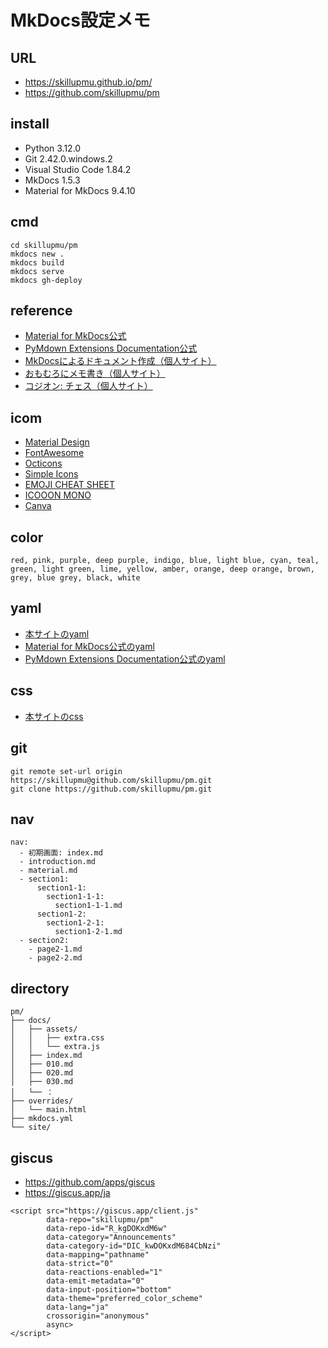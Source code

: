 # MkDocs設定メモ

## URL

  - https://skillupmu.github.io/pm/
  - https://github.com/skillupmu/pm

## install

 - Python 3.12.0
 - Git 2.42.0.windows.2
 - Visual Studio Code 1.84.2
 - MkDocs 1.5.3
 - Material for MkDocs 9.4.10

## cmd

```
cd skillupmu/pm
mkdocs new .
mkdocs build
mkdocs serve
mkdocs gh-deploy
```

## reference

 - [Material for MkDocs公式](https://squidfunk.github.io/mkdocs-material/reference/)
 - [PyMdown Extensions Documentation公式](https://facelessuser.github.io/pymdown-extensions/)
 - [MkDocsによるドキュメント作成（個人サイト）](https://zenn.dev/mebiusbox/articles/81d977a72cee01)
 - [おもむろにメモ書き（個人サイト）](https://omomuroni.github.io/Mkdocs/00_index/)
 - [コジオン: チェス（個人サイト）](https://kojion.github.io/chess/mkdocs/001/)


## icom

  - [Material Design](https://pictogrammers.com/library/mdi/)
  - [FontAwesome](https://fontawesome.com/search?o=r&m=free)
  - [Octicons](https://primer.style/foundations/icons)
  - [Simple Icons](https://simpleicons.org/)
  - [EMOJI CHEAT SHEET](https://www.webfx.com/tools/emoji-cheat-sheet/)
  - [ICOOON MONO](https://icooon-mono.com/)
  - [Canva](https://www.canva.com/ja_jp/login/?redirect=%2Fdesign%2FDAFvAApKstw%2FRFzNffvUHeSvTd4_Bf7iBQ%2Fedit)


## color

```
red, pink, purple, deep purple, indigo, blue, light blue, cyan, teal, green, light green, lime, yellow, amber, orange, deep orange, brown, grey, blue grey, black, white
```

## yaml

 - [本サイトのyaml](https://github.com/skillupmu/pm/blob/main/mkdocs.yml)
 - [Material for MkDocs公式のyaml](https://github.com/squidfunk/mkdocs-material/blob/master/mkdocs.yml)
 - [PyMdown Extensions Documentation公式のyaml](https://github.com/facelessuser/pymdown-extensions/blob/main/mkdocs.yml)


## css

 - [本サイトのcss](https://github.com/skillupmu/pm/blob/main/docs/assets/extra.css)


## git

``` 
git remote set-url origin https://skillupmu@github.com/skillupmu/pm.git
git clone https://github.com/skillupmu/pm.git
```

## nav

``` 
nav:
  - 初期画面: index.md
  - introduction.md
  - material.md
  - section1:
      section1-1:
        section1-1-1:
          section1-1-1.md
      section1-2:
        section1-2-1:
          section1-2-1.md
  - section2:
    - page2-1.md
    - page2-2.md
```

## directory

```
pm/
├── docs/
│   ├── assets/
│   │   ├── extra.css
│   │   └── extra.js
│   ├── index.md
│   ├── 010.md
│   ├── 020.md
│   ├── 030.md
│   └── ：
├── overrides/
│   └── main.html
├── mkdocs.yml
└── site/

```

## giscus

  - https://github.com/apps/giscus
  - https://giscus.app/ja

```
<script src="https://giscus.app/client.js"
        data-repo="skillupmu/pm"
        data-repo-id="R_kgDOKxdM6w"
        data-category="Announcements"
        data-category-id="DIC_kwDOKxdM684CbNzi"
        data-mapping="pathname"
        data-strict="0"
        data-reactions-enabled="1"
        data-emit-metadata="0"
        data-input-position="bottom"
        data-theme="preferred_color_scheme"
        data-lang="ja"
        crossorigin="anonymous"
        async>
</script>

```